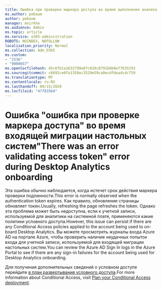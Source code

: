 ```yaml
---
title: Ошибка при проверке маркера доступа во время выполнения анализа настольных систем
ms.author: pebaum
author: pebaum
manager: mnirkhe
ms.audience: Admin
ms.topic: article
ms.service: o365-administration
ROBOTS: NOINDEX, NOFOLLOW
localization_priority: Normal
ms.collection: Adm_O365
ms.custom:
- "2536"
- "9000657"
ms.openlocfilehash: 45c6fb1a1632799a07c028c0791b6b8e77635293
ms.sourcegitcommit: c6692ce0fa1358ec3529e59ca0ecdfdea4cdc759
ms.translationtype: MT
ms.contentlocale: ru-RU
ms.lasthandoff: 09/15/2020
ms.locfileid: "47783564"
---
```

# <a name="there-was-an-error-validating-access-token-error-during-desktop-analytics-onboarding"></a><span data-ttu-id="444be-102">Ошибка "ошибка при проверке маркера доступа" во время входящей миграции настольных систем</span><span class="sxs-lookup"><span data-stu-id="444be-102">"There was an error validating access token" error during Desktop Analytics onboarding</span></span>

<span data-ttu-id="444be-103">Эта ошибка обычно наблюдается, когда истечет срок действия маркера проверки подлинности.</span><span class="sxs-lookup"><span data-stu-id="444be-103">This error is normally observed when the authentication token expires.</span></span> <span data-ttu-id="444be-104">Как правило, обновление страницы обновляет токен.</span><span class="sxs-lookup"><span data-stu-id="444be-104">Usually, refreshing the page refreshes the token.</span></span> <span data-ttu-id="444be-105">Однако эта проблема может быть недоступна, если к учетной записи, используемой для аналитики на системной плате, применяются какие политики условного доступа.</span><span class="sxs-lookup"><span data-stu-id="444be-105">However, this issue can persist if there are any Conditional Access policies applied to the account being used to on-board Desktop Analytics.</span></span> <span data-ttu-id="444be-106">Вы можете просмотреть журналы входа Azure AD на портале Azure, чтобы проверить наличие неудачных попыток входа для учетной записи, используемой для входящей миграции настольных систем.</span><span class="sxs-lookup"><span data-stu-id="444be-106">You can review the Azure AD Sign In logs in the Azure Portal to see if there are any sign-in failures for the account being used for Desktop Analytics onboarding.</span></span>

<span data-ttu-id="444be-107">Для получения дополнительных сведений о условном доступе перейдите [в план развертывания условного доступа](https://docs.microsoft.com/azure/active-directory/conditional-access/plan-conditional-access).</span><span class="sxs-lookup"><span data-stu-id="444be-107">For more information about Conditional Access, visit [Plan your Conditional Access deployment](https://docs.microsoft.com/azure/active-directory/conditional-access/plan-conditional-access).</span></span>